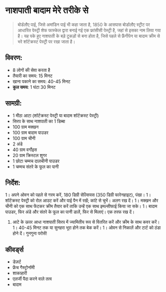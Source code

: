 # नाशपाती बादाम मेरे तरीके से

 > बोर्डलौए पाई, जिसे अमांडिन पाई भी कहा जाता है, 1850 के आसपास बोर्डालौए स्ट्रीट पर आधारित पेस्ट्री शेफ फास्केल द्वारा बनाई गई एक फ्रांसीसी पेस्ट्री है, जहां से इसका नाम लिया गया है। यह पके हुए नाशपाती के बड़े टुकड़ों से बना होता है, जिसे पहले से फ्रैंगीपेन या बादाम क्रीम से भरे शॉर्टक्रस्ट पेस्ट्री पर रखा जाता है।

## विवरण:
* 8 लोगों की सेवा करता है
* तैयारी का समय: 15 मिनट
* खाना पकाने का समय: 40-45 मिनट
* **कुल समय**: 1 घंटा 30 मिनट

## सामग्री:
* 1 मीठा आटा (शॉर्टक्रस्ट पेस्ट्री या बादाम शॉर्टक्रस्ट पेस्ट्री)
* सिरप के साथ नाशपाती का 1 डिब्बा
* 100 ग्राम मक्खन
* 100 ग्राम बादाम पाउडर
* 100 ग्राम चीनी
* 2 अंडे
* 40 ग्राम वर्गोइस
* 20 ग्राम क्रिस्टल शुगर
* 1 छोटा चम्मच दालचीनी पाउडर
* 1 चम्मच संतरे के फूल का पानी

## निर्देश:
1। अपने ओवन को पहले से गरम करें, 180 डिग्री सेल्सियस (350 डिग्री फारेनहाइट), पंखा।
1। शॉर्टक्रस्ट पेस्ट्री को रोल आउट करें और पाई पैन में रखें; कांटे से चुभें। अलग रख दें।
1। मक्खन और चीनी को एक साथ फेंटकर क्रीम तैयार करें ताकि उन्हें एक साथ इमल्सीफाई किया जा सके।
1। बादाम पाउडर, फिर अंडे और संतरे के फूल का पानी डालें, फिर से मिलाएं। एक तरफ रख दें।
1. आटे के ऊपर आधा नाशपाती सिरप में ज्यामितीय रूप से वितरित करें और क्रीम के साथ कवर करें।
1। 40-45 मिनट तक या सुनहरा भूरा होने तक बेक करें।
1। ओवन से निकालें और टार्ट को ठंडा होने दें। गुनगुना परोसें!

## कीवर्ड्स
* डेज़र्ट
* फ्रेंच गैस्ट्रोनॉमी
* शाकाहारी
* एलर्जी पैदा करने वाले तत्व
 * बादाम